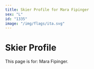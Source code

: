 ```yaml
---
title: Skier Profile for Mara Fipinger
sex: "L"
id: "1335"
image: "/img/flags/ita.svg" 
---
```


# Skier Profile

This page is for: Mara Fipinger.
    
